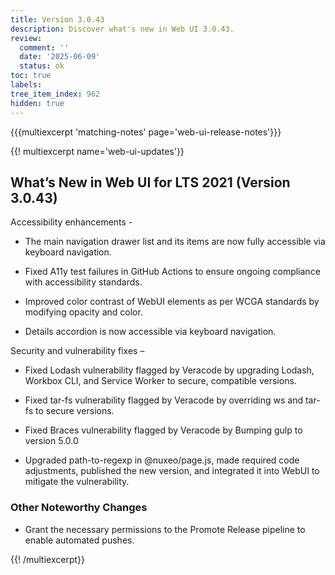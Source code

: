 ```yaml
---
title: Version 3.0.43
description: Discover what's new in Web UI 3.0.43.
review:
  comment: ''
  date: '2025-06-09'
  status: ok
toc: true
labels:
tree_item_index: 962
hidden: true
---
```


{{{multiexcerpt 'matching-notes' page='web-ui-release-notes'}}}

{{! multiexcerpt name='web-ui-updates'}}

## What’s New in Web UI for LTS 2021 (Version 3.0.43)

Accessibility enhancements -

- The main navigation drawer list and its items are now fully accessible via keyboard navigation.


- Fixed A11y test failures in GitHub Actions to ensure ongoing compliance with accessibility standards.


- Improved color contrast of WebUI elements as per WCGA standards by modifying opacity and color.


- Details accordion is now accessible via keyboard navigation.


Security and vulnerability fixes –


- Fixed Lodash vulnerability flagged by Veracode by upgrading Lodash, Workbox CLI, and Service Worker to secure, compatible versions.


- Fixed tar-fs vulnerability flagged by Veracode by overriding ws and tar-fs to secure versions.

- Fixed Braces vulnerability flagged by Veracode by Bumping gulp to version 5.0.0


- Upgraded path-to-regexp in @nuxeo/page.js, made required code adjustments, published the new version, and integrated it into WebUI to mitigate the vulnerability.



### Other Noteworthy Changes

- Grant the necessary permissions to the Promote Release pipeline to enable automated pushes.<br/>


{{! /multiexcerpt}}